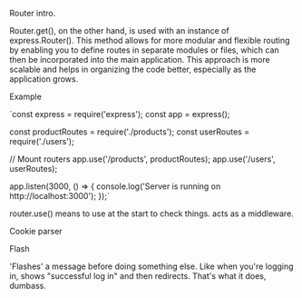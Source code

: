 Router intro.

Router.get(), on the other hand, is used with an instance of express.Router(). This method allows for more modular and flexible routing by enabling you to define routes in separate modules or files, which can then be incorporated into the main application. This approach is more scalable and helps in organizing the code better, especially as the application grows.

Example

`const express = require('express');
const app = express();

const productRoutes = require('./products');
const userRoutes = require('./users');

// Mount routers
app.use('/products', productRoutes);
app.use('/users', userRoutes);

app.listen(3000, () => {
console.log('Server is running on http://localhost:3000');
});`

router.use() means to use at the start to check things. acts as a middleware.

Cookie parser

Flash

'Flashes' a message before doing something else. Like when you're logging in, shows "successful log in" and then redirects. That's what it does, dumbass.
